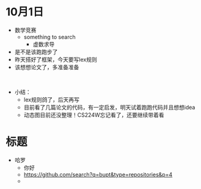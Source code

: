 # 10月1日

- 数学竞赛
  - something to search
    - 虚数求导
- 是不是该跑跑步了
- 昨天搭好了框架，今天要写lex规则
- 该想想论文了，多准备准备

​    

- 小结：
  - lex规则鸽了，后天再写
  - 目前看了几篇论文的代码，有一定启发，明天试着跑跑代码并且想想idea
  - 动态图目前还没整理！CS224W忘记看了，还要继续带着看









# 标题

- 哈罗
  - 你好
  - https://github.com/search?q=bupt&type=repositories&p=4
  - 







